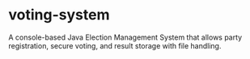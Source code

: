 # voting-system
A console-based Java Election Management System that allows party registration, secure voting, and result storage with file handling.
